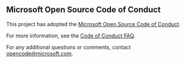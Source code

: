## Microsoft Open Source Code of Conduct

This project has adopted the [Microsoft Open Source Code of Conduct](https://opensource.microsoft.com/codeofconduct/).

For more information, see the [Code of Conduct FAQ](https://opensource.microsoft.com/codeofconduct/faq/). 

For any additional questions or comments, contact [opencode@microsoft.com](mailto:opencode@microsoft.com). 
